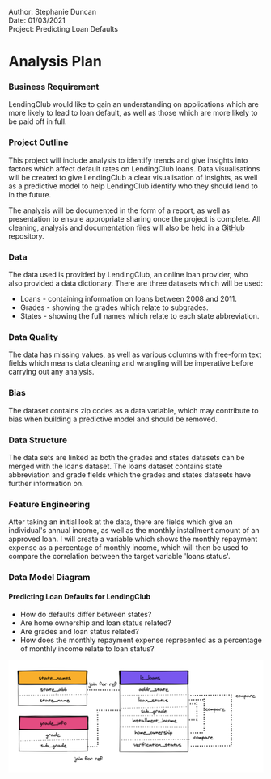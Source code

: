 Author: Stephanie Duncan <br>
Date: 01/03/2021 <br>
Project: Predicting Loan Defaults

# Analysis Plan

### Business Requirement
LendingClub would like to gain an understanding on applications which are more likely to lead to loan default, as well as those which are more likely to be paid off in full. 

### Project Outline

This project will include analysis to identify trends and give insights into factors which affect default rates on LendingClub loans. Data visualisations will be created to give LendingClub a clear visualisation of insights, as well as a predictive model to help LendingClub identify who they should lend to in the future. 

The analysis will be documented in the form of a report, as well as presentation to ensure appropriate sharing once the project is complete. All cleaning, analysis and documentation files will also be held in a [GitHub](https://www.github.com/stephanieduncan/predicting_defaults_project) repository.

### Data
The data used is provided by LendingClub, an online loan provider, who also provided a data dictionary. There are three datasets which will be used:

* Loans - containing information on loans between 2008 and 2011.
* Grades - showing the grades which relate to subgrades.
* States - showing the full names which relate to each state abbreviation.

### Data Quality
The data has missing values, as well as various columns with free-form text fields which means data cleaning and wrangling will be imperative before carrying out any analysis.

### Bias
The dataset contains zip codes as a data variable, which may contribute to bias when building a predictive model and should be removed.

### Data Structure
The data sets are linked as both the grades and states datasets can be merged with the loans dataset. The loans dataset contains state abbreviation and grade fields which the grades and states datasets have further information on.

### Feature Engineering
After taking an initial look at the data, there are fields which give an individual's annual income, as well as the monthly installment amount of an approved loan. I will create a variable which shows the monthly repayment expense as a percentage of monthly income, which will then be used to compare the correlation between the target variable 'loans status'.

### Data Model Diagram 
#### Predicting Loan Defaults for LendingClub

* How do defaults differ between states?
* Are home ownership and loan status related?
* Are grades and loan status related?
* How does the monthly repayment expense represented as a percentage of monthly income relate to loan status?

![](data_model.png)
